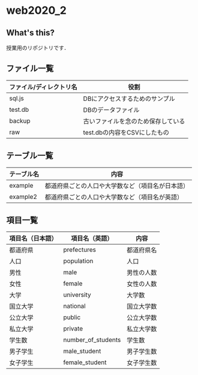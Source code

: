 # web2020_2

## What's this?

授業用のリポジトリです．

## ファイル一覧

ファイル/ディレクトリ名 | 役割
-|-
sql.js | DBにアクセスするためのサンプル
test.db | DBのデータファイル
backup | 古いファイルを念のため保存している
raw | test.dbの内容をCSVにしたもの

## テーブル一覧

テーブル名 | 内容
-|-
example | 都道府県ごとの人口や大学数など（項目名が日本語）
example2 | 都道府県ごとの人口や大学数など（項目名が英語）

## 項目一覧

項目名（日本語） | 項目名（英語） | 内容
-|-|-
都道府県 | prefectures | 都道府県名
人口 | population | 人口
男性 | male | 男性の人数
女性 | female | 女性の人数
大学 | university | 大学数
国立大学 | national | 国立大学数
公立大学 | public | 公立大学数
私立大学 | private | 私立大学数
学生数 | number_of_students | 学生数
男子学生 | male_student | 男子学生数
女子学生 | female_student | 女子学生数
